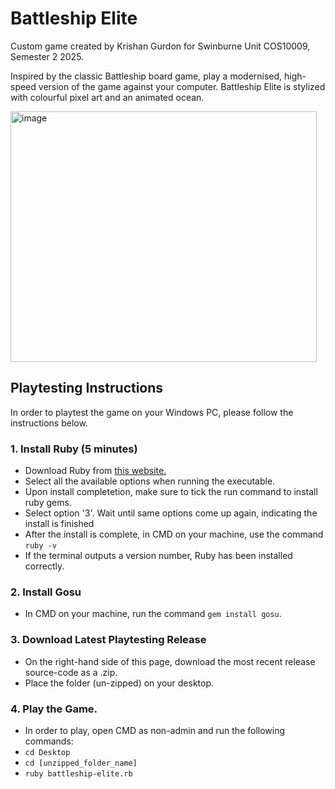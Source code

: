 # Battleship Elite
Custom game created by Krishan Gurdon for Swinburne Unit COS10009, Semester 2 2025.

Inspired by the classic Battleship board game, play a modernised, high-speed version of the game against your computer.
Battleship Elite is stylized with colourful pixel art and an animated ocean.

<img width="490" height="401" alt="image" src="https://github.com/user-attachments/assets/12266919-c3f1-4d62-95b7-6f0bffed3dd6"/>

## Playtesting Instructions
In order to playtest the game on your Windows PC, please follow the instructions below.
### 1. Install Ruby (5 minutes)
  - Download Ruby from <a href="https://rubyinstaller.org/">this website.</a>
  - Select all the available options when running the executable.
  - Upon install completetion, make sure to tick the run command to install ruby gems.
  - Select option '3'. Wait until same options come up again, indicating the install is finished
  - After the install is complete, in CMD on your machine, use the command `ruby -v`
  - If the terminal outputs a version number, Ruby has been installed correctly.
### 2. Install Gosu
  - In CMD on your machine, run the command `gem install gosu`.
### 3. Download Latest Playtesting Release
  - On the right-hand side of this page, download the most recent release source-code as a .zip.
  - Place the folder (un-zipped) on your desktop.
### 4. Play the Game.
  - In order to play, open CMD as non-admin and run the following commands:
  - `cd Desktop`
  - `cd [unzipped_folder_name]`
  - `ruby battleship-elite.rb`
